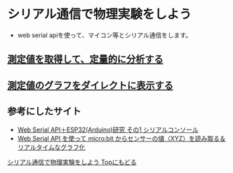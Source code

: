 # シリアル通信で物理実験をしよう

* web serial apiを使って、マイコン等とシリアル通信をします。

## [測定値を取得して、定量的に分析する](https://phys-ken.github.io/webserial_app/valueapp.html)

## [測定値のグラフをダイレクトに表示する](https://phys-ken.github.io/webserial_app/graphapp.html)

## 参考にしたサイト
* [Web Serial API＋ESP32(Arduino)研究 その1 シリアルコンソール](https://lang-ship.com/blog/work/web-serial-api-esp32-01-console/)
* [Web Serial API を使って micro:bit からセンサーの値（XYZ）を読み取る＆リアルタイムなグラフ化](https://qiita.com/youtoy/items/6394a5570ddd54a2ce87)

[シリアル通信で物理実験をしよう Topにもどる](https://phys-ken.github.io/webserial_app
)